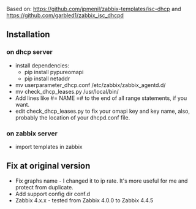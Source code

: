 Based on: https://github.com/jpmenil/zabbix-templates/isc-dhcp and https://github.com/garbled1/zabbix_isc_dhcpd


## Installation
### on dhcp server
* install dependencies:
    * pip install pypureomapi
    * pip install netaddr
* mv userparameter_dhcp.conf /etc/zabbix/zabbix_agentd.d/
* mv check_dhcp_leases.py /usr/local/bin/
* Add lines like #= NAME =# to the end of all range statements, if you want.
* edit check_dhcp_leases.py to fix your omapi key and key name, also, probably the location of your dhcpd.conf file.

### on zabbix server
* import templates in zabbix

## Fix at original version
* Fix graphs name - I changed it to ip rate. It's more useful for me and protect from duplicate.
* Add support config dir conf.d
* Zabbix 4.x.x - tested from Zabbix 4.0.0 to Zabbix 4.4.5
